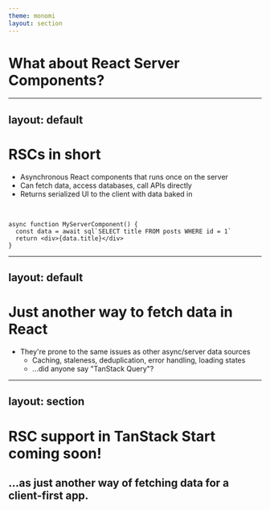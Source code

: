 ```yaml
---
theme: monomi
layout: section
---
```


# What about React Server Components?

---
layout: default
---

# RSCs in short

- Asynchronous React components that runs once on the server
- Can fetch data, access databases, call APIs directly
- Returns serialized UI to the client with data baked in

<br />

```tsx
async function MyServerComponent() {
  const data = await sql`SELECT title FROM posts WHERE id = 1`
  return <div>{data.title}</div>
}
```

---
layout: default
---

# Just another way to fetch data in React

- They're prone to the same issues as other async/server data sources
  - Caching, staleness, deduplication, error handling, loading states
  - ...did anyone say "TanStack Query"?

---
layout: section
---

# RSC support in TanStack Start coming soon!

## ...as just another way of fetching data for a client-first app.
